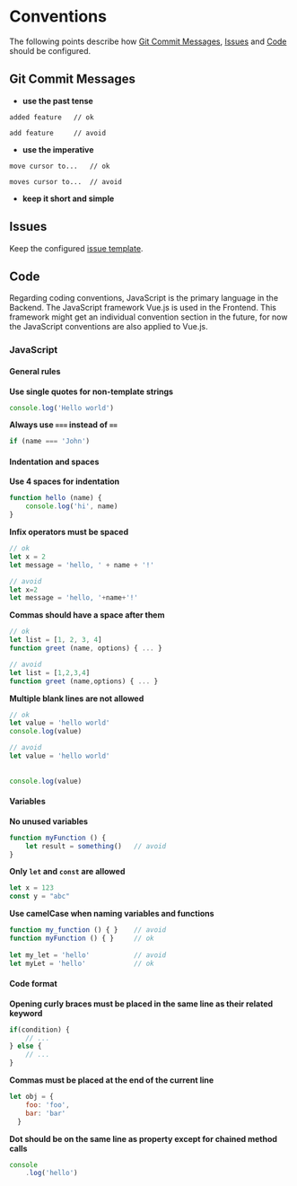 # Conventions

The following points describe how [Git Commit Messages](#git-commit-messages), [Issues](#issues) and [Code](#code) should be configured.

## Git Commit Messages

- **use the past tense**
```
added feature   // ok

add feature     // avoid
```
- **use the imperative**
```
move cursor to...   // ok

moves cursor to...  // avoid
```
- **keep it short and simple**

## Issues

Keep the configured [issue template](https://github.com/mi-classroom/mi-web-technologien-beiboot-ss2020-AnleAnja/tree/master/.github/ISSUE_TEMPLATE).

## Code

Regarding coding conventions, JavaScript is the primary language in the Backend. The JavaScript framework Vue.js is used in the Frontend. This framework might get an individual convention section in the future, for now the JavaScript conventions are also applied to Vue.js.

### JavaScript

#### General rules

**Use single quotes for non-template strings**
```js
console.log('Hello world')
```

**Always use `===` instead of `==`**
```js
if (name === 'John')
```

#### Indentation and spaces

**Use 4 spaces for indentation**
```js
function hello (name) {
    console.log('hi', name)
}
```

**Infix operators must be spaced**
```js
// ok
let x = 2
let message = 'hello, ' + name + '!'

// avoid
let x=2
let message = 'hello, '+name+'!'
```

**Commas should have a space after them**
```js
// ok
let list = [1, 2, 3, 4]
function greet (name, options) { ... }

// avoid
let list = [1,2,3,4]
function greet (name,options) { ... }
```

**Multiple blank lines are not allowed**
```js
// ok
let value = 'hello world'
console.log(value)

// avoid
let value = 'hello world'
 
 
console.log(value)
```

#### Variables

**No unused variables**
```js
function myFunction () {
    let result = something()   // avoid
}
```

**Only `let` and `const` are allowed**
```js
let x = 123
const y = "abc"
```

**Use camelCase when naming variables and functions**
```js
function my_function () { }    // avoid
function myFunction () { }     // ok
 
let my_let = 'hello'           // avoid
let myLet = 'hello'            // ok
```

#### Code format

**Opening curly braces must be placed in the same line as their related keyword**
```js
if(condition) {
    // ...
} else {
    // ...
}
```

**Commas must be placed at the end of the current line**
```js
let obj = {
    foo: 'foo',
    bar: 'bar'   
  }
```

**Dot should be on the same line as property except for chained method calls**
```js
console
    .log('hello')
```
